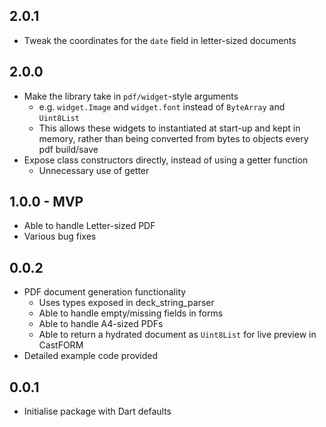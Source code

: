 ## 2.0.1
- Tweak the coordinates for the `date` field in letter-sized documents

## 2.0.0
- Make the library take in `pdf/widget`-style arguments
  - e.g. `widget.Image` and `widget.font` instead of `ByteArray` and `Uint8List`
  - This allows these widgets to instantiated at start-up and kept in memory, rather than being converted from bytes to objects every pdf build/save
- Expose class constructors directly, instead of using a getter function
  - Unnecessary use of getter

## 1.0.0 - MVP
- Able to handle Letter-sized PDF
- Various bug fixes

## 0.0.2
- PDF document generation functionality
  - Uses types exposed in deck_string_parser
  - Able to handle empty/missing fields in forms
  - Able to handle A4-sized PDFs
  - Able to return a hydrated document as `Uint8List` for live preview in CastFORM
- Detailed example code provided

## 0.0.1
- Initialise package with Dart defaults
